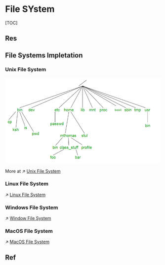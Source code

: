 # File SYstem

[TOC]



## Res

## File Systems Impletation
### Unix File System
![](../../../../../../Assets/Pics/Pasted%20image%2020230316140056.png)

More at ↗ [Unix File System](../../../../🥷🏼%20OS/UNIX/UNIX%20Basics/Unix%20File%20System.md)


### Linux File System
↗ [Linux File System](../../../../🥷🏼%20OS/UNIX-Likes/Linux/Linux%20Basics/Linux%20File%20System.md)


### Windows File System
↗ [Window File System](../../../../🥷🏼%20OS/Windows/Windows%20Basics/Window%20File%20System.md)


### MacOS File System
↗ [MacOS File System](../../../../🥷🏼%20OS/Apple/macOS/macOS%20Basics/MacOS%20File%20System.md)


## Ref

